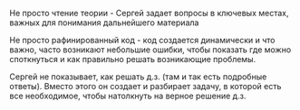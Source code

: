Не просто чтение теории - 
Сергей задает вопросы в ключевых местах,
важных для понимания дальнейшего материала

Не просто рафинированный код - код создается динамически
и что важно, часто возникают небольшие ошибки, чтобы показать
где можно споткнуться и как правильно решать возникающие проблемы.

Сергей не показывает, как решать д.з. (там и так есть подробные ответы).
Вместо этого он создает и разбирает задачу, в которой есть все необходимое,
чтобы натолкнуть на верное решение д.з.

